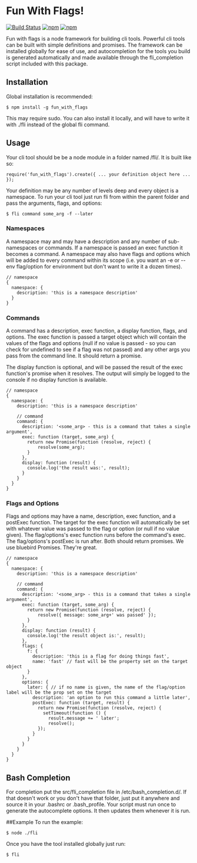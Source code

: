 # Fun With Flags!
[![Build Status](https://travis-ci.org/gkchestertron/fun_with_flags.svg?branch=master)](https://travis-ci.org/gkchestertron/fun_with_flags)
[![npm](https://img.shields.io/npm/dt/fun_with_flags.svg)]()
[![npm](https://img.shields.io/npm/v/fun_with_flags.svg)]()

Fun with flags is a node framework for building cli tools. Powerful cli tools can be built with simple definitions and promises. The framework can be installed globally for ease of use, and autocompletion for the tools you build is generated automatically and made available through the fli\_completion script included with this package.

## Installation
Global installation is recommended:
```
$ npm install -g fun_with_flags
```
This may require sudo. You can also install it locally, and will have to write it with ./fli instead of the global fli command.

## Usage
Your cli tool should be be a node module in a folder named /fli/. It is built like so:
```
require('fun_with_flags').create({ ... your definition object here ... });
```
Your definition may be any number of levels deep and every object is a namespace. To run your cli tool just run fli from within the parent folder and pass the arguments, flags, and options:
```
$ fli command some_arg -f --later
```

### Namespaces
A namespace may and may have a description and any number of sub-namespaces or commands. If a namespace is passed an exec function it becomes a command. A namespace may also have flags and options which will be added to every command within its scope (i.e. you want an -e or --env flag/option for environment but don't want to write it a dozen times).
```
// namespace
{
  namespace: {
    description: 'this is a namespace description'
  }
}
```

### Commands 
A command has a description, exec function, a display function, flags, and options. The exec function is passed a target object which will contain the values of the flags and options (null if no value is passed - so you can check for undefined to see if a flag was not passed) and any other args you pass from the command line. It should return a promise.

The display function is optional, and will be passed the result of the exec function's promise when it resolves. The output will simply be logged to the console if no display function is available.
```
// namespace
{
  namespace: {
    description: 'this is a namespace description'

    // command
    command: {
      description: '<some_arg> - this is a command that takes a single argument',
      exec: function (target, some_arg) {
        return new Promise(function (resolve, reject) {
            resolve(some_arg);
        }
      },
      display: function (result) {
        console.log('the result was:', result);
      }
    }
  }
}
```

### Flags and Options
Flags and options may have a name, description, exec function, and a postExec function. The target for the exec function will automatically be set with whatever value was passed to the flag or option (or null if no value given). The flag/options's exec function runs before the command's exec. The flag/options's postExec is run after. Both should return promises. We use bluebird Promises. They're great.
```
// namespace
{
  namespace: {
    description: 'this is a namespace description'

    // command
    command: {
      description: '<some_arg> - this is a command that takes a single argument',
      exec: function (target, some_arg) {
        return new Promise(function (resolve, reject) {
            resolve({ message: some_arg+' was passed' });
        }
      },
      display: function (result) {
        console.log('the result object is:', result);
      },
      flags: {
        f: {
          description: 'this is a flag for doing things fast',
          name: 'fast' // fast will be the property set on the target object
        }
      },
      options: {
        later: { // if no name is given, the name of the flag/option label will be the prop set on the target
          description: 'an option to run this command a little later',
          postExec: function (target, result) {
            return new Promise(function (resolve, reject) {
              setTimeout(function () {
                result.message += ' later';
                resolve();
            });
          }
        }
      }
    }
  }
}
```

## Bash Completion
For completion put the src/fli\_completion file in /etc/bash\_completion.d/. If that doesn't work or you don't have that folder, just put it anywhere and source it in your .bashrc or .bash\_profile. Your script must run once to generate the autocomplete options. It then updates them whenever it is run.

##Example
To run the example:
```
$ node ./fli
```
Once you have the tool installed globally just run:
```
$ fli
```

